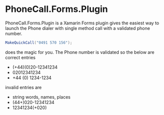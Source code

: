 PhoneCall.Forms.Plugin
======================

PhoneCall.Forms.Plugin is a Xamarin Forms plugin gives the easiest way to launch the Phone dialer with single method call with a 
validated phone number.

```cs
MakeQuickCall("0491 570 156");
```
does the magic for you. The Phone number is validated so the below are correct entries
* (+44)(0)20-12341234
* 02012341234
* +44 (0) 1234-1234

invalid entries are
* string words, names, places
* (44+)020-12341234 
* 12341234(+020)
